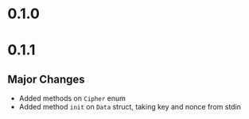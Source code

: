 # 0.1.0

# 0.1.1
## Major Changes
* Added methods on `Cipher` enum
* Added method `init` on `Data` struct, taking key and nonce from stdin